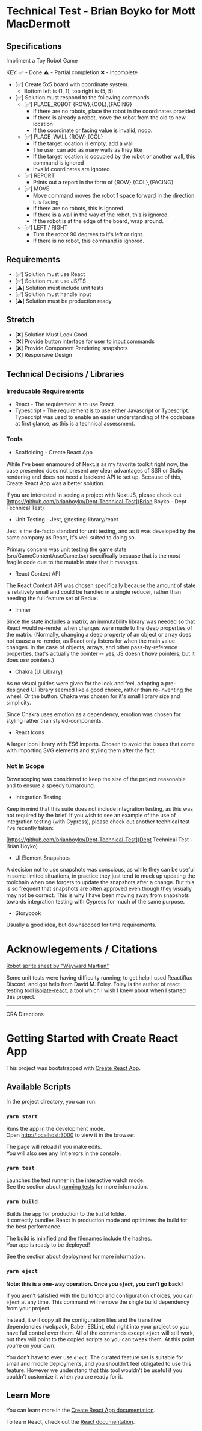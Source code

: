 # Technical Test - Brian Boyko for Mott MacDermott

## Specifications

Impliment a Toy Robot Game

KEY:
✅ - Done
⚠️ - Partial completion
❌ - Incomplete

- [✅] Create 5x5 board with coordinate system.
  - Bottom left is (1, 1), top right is (5, 5)
- [✅] Solution must respond to the following commands
  - [✅] PLACE_ROBOT {ROW},{COL},{FACING}
    - If there are no robots, place the robot in the coordinates provided
    - If there is already a robot, move the robot from the old to new location
    - If the coordinate or facing value is invalid, noop.
  - [✅] PLACE_WALL {ROW},{COL}
    - If the target location is empty, add a wall
    - The user can add as many walls as they like
    - If the target location is occupied by the robot or another wall, this command is ignored
    - Invalid coordinates are ignored.
  - [✅] REPORT
    - Prints out a report in the form of {ROW},{COL},{FACING}
  - [✅] MOVE
    - Move command moves the robot 1 space forward in the direction it is facing
    - If there are no robots, this is ignored
    - If there is a wall in the way of the robot, this is ignored.
    - If the robot is at the edge of the board, wrap around.
  - [✅] LEFT / RIGHT
    - Turn the robot 90 degrees to it's left or right.
    - If there is no robot, this command is ignored.

## Requirements

- [✅] Solution must use React
- [✅] Solution must use JS/TS
- [⚠️] Solution must include unit tests
- [✅] Solution must handle input
- [⚠️] Solution must be production ready

## Stretch

- [❌] Solution Must Look Good
- [❌] Provide button interface for user to input commands
- [❌] Provide Component Rendering snapshots
- [❌] Responsive Design


## Technical Decisions / Libraries

### Irreducable Requirements

* React - The requirement is to use React.
* Typescript - The requirement is to use either Javascript or Typescript. Typescript was used to enable an easier understanding of the codebase at first glance, as this is a technical assessment. 

### Tools

* Scaffolding - Create React App

While I've been enamoured of Next.js as my favorite toolkit right now, the case presented does not present any clear advantages of SSR or Static rendering and does not need a backend API to set up.  Because of this, Create React App was a better solution. 

If you are interested in seeing a project with Next.JS, please check out [https://github.com/brianboyko/Dept-Technical-Test](Brian Boyko - Dept Technical Test)

* Unit Testing - Jest, @testing-library/react

Jest is the de-facto standard for unit testing, and as it was developed by the same company as React, it's well suited to doing so.  

Primary concern was unit testing the game state (src/GameContent/useGame.tsx) specifically because that is the most fragile code due to the mutable state that it manages.  

* React Context API

The React Context API was chosen specifically because the amount of state is relatively small and could be handled in a single reducer, rather than needing the full feature set of Redux. 

* Immer

Since the state includes a matrix, an immutability library was needed so that React would re-render when changes were made to the deep properties of the matrix. (Normally, changing a deep property of an object or array does not cause a re-render, as React only listens for when the main value changes. In the case of objects, arrays, and other pass-by-reference properties, that's actually the pointer -- yes, JS doesn't *have* pointers, but it does *use* pointers.)

* Chakra (UI Library)

As no visual guides were given for the look and feel, adopting a pre-designed UI library seemed like a good choice, rather than re-inventing the wheel. Or the button. Chakra was chosen for it's small library size and simplicity.

Since Chakra uses emotion as a dependency, emotion was chosen for styling rather than styled-components.  

* React Icons

A larger icon library with ES6 imports. Chosen to avoid the issues that come with importing SVG elements and styling them after the fact.  


### Not In Scope

Downscoping was considered to keep the size of the project reasonable and to ensure a speedy turnaround.

* Integration Testing

Keep in mind that this suite does not include integration testing, as this was not required by the brief.  If you wish to see an example of the use of integration testing (with Cypress), please check out another technical test I've recently taken: 

[https://github.com/brianboyko/Dept-Technical-Test](Dept Technical Test - Brian Boyko)

* UI Element Snapshots

A decision not to use snapshots was conscious, as while they can be useful in some limited situations, in practice they just tend to muck up updating the toolchain when one forgets to update the snapshots after a change. But this is so frequent that snapshots are often approved even though they visually may not be correct. This is why I have been moving away from snapshots towards integration testing with Cypress for much of the same purpose. 

* Storybook

Usually a good idea, but downscoped for time requirements.  



# Acknowlegements / Citations

[Robot sprite sheet by "Wayward Martian"](https://forums.rpgmakerweb.com/index.php?threads/skinny-robot-charset-wanted-for-mv.126540/)

Some unit tests were having difficulty running; to get help I used Reactiflux Discord, and got help from David M. Foley.  Foley is the author of react testing tool [isolate-react](https://github.com/davidmfoley/isolate-react), a tool which I wish I knew about when I started this project.  

---

CRA Directions

# Getting Started with Create React App

This project was bootstrapped with [Create React App](https://github.com/facebook/create-react-app).

## Available Scripts

In the project directory, you can run:

### `yarn start`

Runs the app in the development mode.\
Open [http://localhost:3000](http://localhost:3000) to view it in the browser.

The page will reload if you make edits.\
You will also see any lint errors in the console.

### `yarn test`

Launches the test runner in the interactive watch mode.\
See the section about [running tests](https://facebook.github.io/create-react-app/docs/running-tests) for more information.

### `yarn build`

Builds the app for production to the `build` folder.\
It correctly bundles React in production mode and optimizes the build for the best performance.

The build is minified and the filenames include the hashes.\
Your app is ready to be deployed!

See the section about [deployment](https://facebook.github.io/create-react-app/docs/deployment) for more information.

### `yarn eject`

**Note: this is a one-way operation. Once you `eject`, you can’t go back!**

If you aren’t satisfied with the build tool and configuration choices, you can `eject` at any time. This command will remove the single build dependency from your project.

Instead, it will copy all the configuration files and the transitive dependencies (webpack, Babel, ESLint, etc) right into your project so you have full control over them. All of the commands except `eject` will still work, but they will point to the copied scripts so you can tweak them. At this point you’re on your own.

You don’t have to ever use `eject`. The curated feature set is suitable for small and middle deployments, and you shouldn’t feel obligated to use this feature. However we understand that this tool wouldn’t be useful if you couldn’t customize it when you are ready for it.

## Learn More

You can learn more in the [Create React App documentation](https://facebook.github.io/create-react-app/docs/getting-started).

To learn React, check out the [React documentation](https://reactjs.org/).
